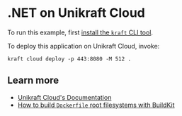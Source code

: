 # .NET on Unikraft Cloud

To run this example, first [install the `kraft` CLI tool](https://unikraft.org/docs/cli).

To deploy this application on Unikraft Cloud, invoke:

```console
kraft cloud deploy -p 443:8080 -M 512 .
```

## Learn more

- [Unikraft Cloud's Documentation](https://unikraft.cloud/docs/)
- [How to build `Dockerfile` root filesystems with BuildKit](https://unikraft.org/docs/getting-started/integrations/buildkit)
